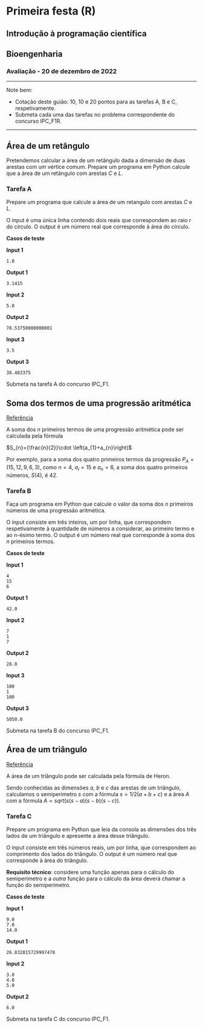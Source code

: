 # Primeira festa (R)
## Introdução à programação científica
## Bioengenharia
### Avaliação - 20 de dezembro de 2022 

<hr>
Note bem:

+ Cotação deste guião: 10, 10 e 20 pontos para as tarefas A, B e C, respetivamente.
+ Submeta cada uma das tarefas no problema correspondente do concurso IPC_F1R.

<hr>

## Área de um retângulo

Pretendemos calcular a área de um retângulo dada a dimensão de duas arestas com um vértice comum.
Prepare um programa em Python calcule que a área de um retângulo com arestas *C* e *L*.


### Tarefa A

Prepare um programa que calcule a área de um retangulo com arestas *C* e *L*.

O input é uma única linha contendo dois reais que correspondem ao raio *r* do círculo.
O output é um número real que corresponde à área do círculo.


**Casos de teste**

**Input 1**

```
1.0
```

**Output 1**

```
3.1415
```

**Input 2**

```
5.0
```

**Output 2**

```
78.53750000000001
```

**Input 3**

```
3.5
```

**Output 3**

```
38.483375
```


Submeta na tarefa A do concurso IPC_F1.

<div style="page-break-after: always"></div>


## Soma dos termos de uma progressão aritmética

[Referência](https://mathworld.wolfram.com/ArithmeticSeries.html)

A soma dos $n$ primeiros termos de uma progressão aritmética pode ser calculada pela fórmula

$S_{n}={\frac{n}{2}}\cdot \left(a_{1}+a_{n}\right)$

Por exemplo, para a soma dos quatro primeiros termos da progressão $P_A = ( 15, 12, 9, 6, 3)$, como $n = 4$, $a_i = 15$ e $a_n = 6$, a soma dos quatro primeiros números, $S(4)$, é $42$. 


### Tarefa B

Faça um programa em Python que calcule o valor da soma dos $n$ primeiros números de uma progressão aritmética. 

O input consiste em três inteiros, um por linha, que correspondem respetivamente à quantidade de números a considerar, ao primeiro termo e ao n-ésimo termo.
O output é um número real que corresponde à soma dos $n$ primeiros termos.


**Casos de teste**

**Input 1**

```
4
15
6
```

**Output 1**

```
42.0
```

**Input 2**

```
7
1
7
```

**Output 2**

```
28.0
```

**Input 3**
```
100
1
100
```

**Output 3**
```
5050.0
```


Submeta na tarefa B do concurso IPC_F1.

<div style="page-break-after: always"></div>


## Área de um triângulo 

[Referência](https://mathworld.wolfram.com/HeronsFormula.html)

A área de um triângulo pode ser calculada pela fórmula de Heron.

Sendo conhecidas as dimensões $a$, $b$ e $c$ das arestas de um triângulo, calculamos o semiperímetro $s$ com a fórmula $s=1/2(a+b+c)$ e a área $A$ com a fórmula $A=sqrt(s(s-a)(s-b)(s-c))$.


### Tarefa C

Prepare um programa em Python que leia da consola as dimensões dos três lados de um triângulo e apresente a área desse triângulo.

O input consiste em três números reais, um por linha, que correspondem ao comprimento dos lados do triângulo.
O output é um número real que corresponde à área do triângulo.

**Requisito técnico**: considere uma função apenas para o cálculo do semiperímetro e a _outra_ função para o cálculo da área deverá chamar a função do semiperímetro.


**Casos de teste**

**Input 1**

```
9.0
7.0
14.0
```

**Output 1**

```
26.832815729997478
```

**Input 2**

```
3.0
4.0
5.0
```

**Output 2**

```
6.0
```


Submeta na tarefa C do concurso IPC_F1.


